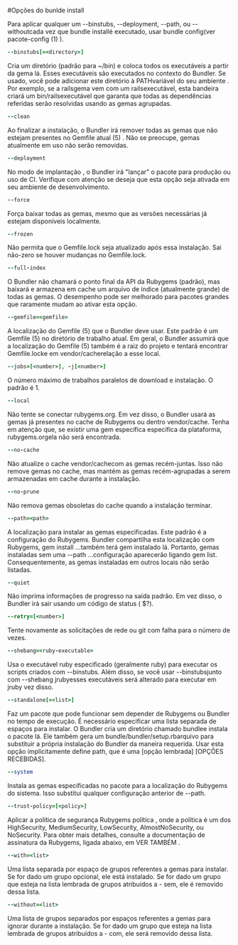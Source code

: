 #Opções do bunlde install

Para aplicar qualquer um --binstubs, --deployment, --path, ou --withoutcada vez que bundle installé executado, usar bundle config(ver pacote-config (1) ).

```ruby
--binstubs[=<directory>]
```

Cria um diretório (padrão para ~/bin) e coloca todos os executáveis ​​a partir da gema lá. Esses executáveis ​​são executados no contexto do Bundler. Se usado, você pode adicionar este diretório à PATHvariável do seu ambiente . Por exemplo, se a railsgema vem com um railsexecutável, esta bandeira criará um bin/railsexecutável que garanta que todas as dependências referidas serão resolvidas usando as gemas agrupadas.

```ruby
--clean
```

Ao finalizar a instalação, o Bundler irá remover todas as gemas que não estejam presentes no Gemfile atual (5) . Não se preocupe, gemas atualmente em uso não serão removidas.

```ruby
--deployment
```

No modo de implantação , o Bundler irá "lançar" o pacote para produção ou uso de CI. Verifique com atenção se deseja que esta opção seja ativada em seu ambiente de desenvolvimento.

```ruby
--force
```

Força baixar todas as gemas, mesmo que as versões necessárias já estejam disponíveis localmente.

```ruby
--frozen
```

Não permita que o Gemfile.lock seja atualizado após essa instalação. Sai não-zero se houver mudanças no Gemfile.lock.

```ruby
--full-index
```

O Bundler não chamará o ponto final da API da Rubygems (padrão), mas baixará e armazena em cache um arquivo de índice (atualmente grande) de todas as gemas. O desempenho pode ser melhorado para pacotes grandes que raramente mudam ao ativar esta opção.

```ruby
--gemfile=<gemfile>
```

A localização do Gemfile (5) que o Bundler deve usar. Este padrão é um Gemfile (5) no diretório de trabalho atual. Em geral, o Bundler assumirá que a localização do Gemfile (5) também é a raiz do projeto e tentará encontrar Gemfile.locke em vendor/cacherelação a esse local.

```ruby
--jobs=[<number>], -j[<number>]
```
O número máximo de trabalhos paralelos de download e instalação. O padrão é 1.

```ruby
--local
```

Não tente se conectar rubygems.org. Em vez disso, o Bundler usará as gemas já presentes no cache de Rubygems ou dentro vendor/cache. Tenha em atenção que, se existir uma gem específica específica da plataforma, rubygems.orgela não será encontrada.

```ruby
--no-cache
```

Não atualize o cache vendor/cachecom as gemas recém-juntas. Isso não remove gemas no cache, mas mantém as gemas recém-agrupadas a serem armazenadas em cache durante a instalação.

```ruby
--no-prune
```

Não remova gemas obsoletas do cache quando a instalação terminar.

```ruby
--path=<path>
```

A localização para instalar as gemas especificadas. Este padrão é a configuração do Rubygems. Bundler compartilha esta localização com Rubygems, gem install ...também terá gem instalado lá. Portanto, gemas instaladas sem uma --path ...configuração aparecerão ligando gem list. Consequentemente, as gemas instaladas em outros locais não serão listadas.

```ruby
--quiet
```

Não imprima informações de progresso na saída padrão. Em vez disso, o Bundler irá sair usando um código de status ( $?).

```ruby
--retry=[<number>]
```

Tente novamente as solicitações de rede ou git com falha para o número de vezes.

```ruby
--shebang=<ruby-executable>
```

Usa o executável ruby ​​especificado (geralmente ruby) para executar os scripts criados com --binstubs. Além disso, se você usar --binstubsjunto com --shebang jrubyesses executáveis ​​será alterado para executar em jruby vez disso.

```ruby
--standalone[=<list>]
```

Faz um pacote que pode funcionar sem depender de Rubygems ou Bundler no tempo de execução. É necessário especificar uma lista separada de espaços para instalar. O Bundler cria um diretório chamado bundlee instala o pacote lá. Ele também gera um bundle/bundler/setup.rbarquivo para substituir a própria instalação do Bundler da maneira requerida. Usar esta opção implícitamente define path, que é uma [opção lembrada] [OPÇÕES RECEBIDAS].

```ruby
--system
```

Instala as gemas especificadas no pacote para a localização do Rubygems do sistema. Isso substitui qualquer configuração anterior de --path.

```ruby
--trust-policy=[<policy>]
```

Aplicar a política de segurança Rubygems política , onde a política é um dos HighSecurity, MediumSecurity, LowSecurity, AlmostNoSecurity, ou NoSecurity. Para obter mais detalhes, consulte a documentação de assinatura da Rubygems, ligada abaixo, em VER TAMBÉM .

```ruby
--with=<list>
```

Uma lista separada por espaço de grupos referentes a gemas para instalar. Se for dado um grupo opcional, ele está instalado. Se for dado um grupo que esteja na lista lembrada de grupos atribuídos a - sem, ele é removido dessa lista.

```ruby
--without=<list>
```

Uma lista de grupos separados por espaços referentes a gemas para ignorar durante a instalação. Se for dado um grupo que esteja na lista lembrada de grupos atribuídos a - com, ele será removido dessa lista.

